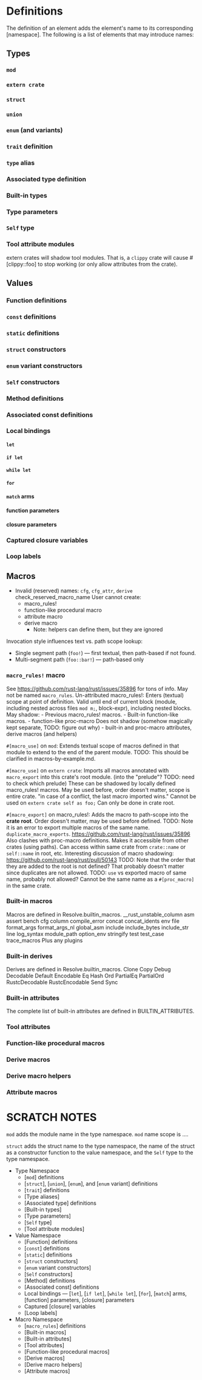 # Definitions

The definition of an element adds the element's name to its corresponding [namespace].
The following is a list of elements that may introduce names:


## Types
### `mod`
### `extern crate`
### `struct`
### `union`
### `enum` (and variants)
### `trait` definition
### `type` alias
### Associated type definition
### Built-in types
### Type parameters
### `Self` type
### Tool attribute modules
extern crates will shadow tool modules.
That is, a `clippy` crate will cause #[clippy::foo] to stop working (or only allow attributes from the crate).

## Values

### Function definitions
### `const` definitions
### `static` definitions
### `struct` constructors
### `enum` variant constructors
### `Self` constructors
### Method definitions
### Associated const definitions
### Local bindings
#### `let`
#### `if let`
#### `while let`
#### `for`
#### `match` arms
#### function parameters
#### closure parameters
### Captured closure variables
### Loop labels


## Macros
- Invalid (reserved) names: `cfg`, `cfg_attr`, `derive` check_reserved_macro_name
  User cannot create:
    - macro_rules!
    - function-like procedural macro
    - attribute macro
    - derive macro
        - Note: helpers can define them, but they are ignored


Invocation style influences text vs. path scope lookup:
- Single segment path (`foo!`) — first textual, then path-based if not found.
- Multi-segment path (`foo::bar!`) — path-based only

### `macro_rules!` macro
See https://github.com/rust-lang/rust/issues/35896 for tons of info.
May not be named `macro_rules`.
Un-attributed macro_rules!:
    Enters (textual) scope at point of definition.
        Valid until end of current block (module, including nested across files `mod m;`, block-expr), including nested blocks.
        May shadow:
            - Previous macro_rules! macros.
            - Built-in function-like macros.
            - function-like proc-macro
        Does not shadow (somehow magically kept separate, TODO: figure out why)
            - built-in and proc-macro attributes, derive macros (and helpers)

`#[macro_use]` on `mod`:
    Extends textual scope of macros defined in that module to extend to the end of the parent module.
        TODO: This should be clarified in macros-by-example.md.

`#[macro_use]` on `extern crate`:
    Imports all macros annotated with `macro_export` into this crate's root module.
        (into the "prelude"? TODO: need to check which prelude)
    These can be shadowed by locally defined macro_rules! macros.
    May be used before, order doesn't matter, scope is entire crate.
        "in case of a conflict, the last macro imported wins."
    Cannot be used on `extern crate self as foo;`
    Can only be done in crate root.


`#[macro_export]` on macro_rules!:
    Adds the macro to path-scope into the **crate root**.
    Order doesn't matter, may be used before defined.
    TODO: Note it is an error to export multiple macros of the same name. `duplicate_macro_exports`.
        https://github.com/rust-lang/rust/issues/35896
        Also clashes with proc-macro definitions.
    Makes it accessible from other crates (using paths).
    Can access within same crate from `crate::name` or `self::name` in root, etc.
    Interesting discussion of macro shadowing: https://github.com/rust-lang/rust/pull/50143
    TODO: Note that the order that they are added to the root is not defined? That probably doesn't matter since duplicates are not allowed.
    TODO: `use` vs exported macro of same name, probably not allowed?
    Cannot be the same name as a `#[proc_macro]` in the same crate.


### Built-in macros
Macros are defined in Resolve.builtin_macros.
    \_\_rust_unstable_column
    asm
    assert
    bench
    cfg
    column
    compile_error
    concat
    concat_idents
    env
    file
    format_args
    format_args_nl
    global_asm
    include
    include_bytes
    include_str
    line
    log_syntax
    module_path
    option_env
    stringify
    test
    test_case
    trace_macros
    Plus any plugins


### Built-in derives
Derives are defined in Resolve.builtin_macros.
    Clone
    Copy
    Debug
    Decodable
    Default
    Encodable
    Eq
    Hash
    Ord
    PartialEq
    PartialOrd
    RustcDecodable
    RustcEncodable
    Send
    Sync


### Built-in attributes
The complete list of built-in attributes are defined in BUILTIN_ATTRIBUTES.

### Tool attributes
### Function-like procedural macros
### Derive macros
### Derive macro helpers
### Attribute macros



# SCRATCH NOTES

`mod` adds the module name in the type namespace.
`mod` name scope is ….

`struct` adds the struct name to the type namespace, the name of the struct
as a constructor function to the value namespace, and the `Self` type to
the type namespace.



- Type Namespace
    - [`mod`] definitions
    - [`struct`], [`union`], [`enum`], and [`enum` variant] definitions
    - [`trait`] definitions
    - [Type aliases]
    - [Associated type] definitions
    - [Built-in types]
    - [Type parameters]
    - [`Self` type]
    - [Tool attribute modules]
- Value Namespace
    - [Function] definitions
    - [`const`] definitions
    - [`static`] definitions
    - [`struct` constructors]
    - [`enum` variant constructors]
    - [`Self` constructors]
    - [Method] definitions
    - [Associated const] definitions
    - Local bindings — [`let`], [`if let`], [`while let`], [`for`], [`match`]
      arms, [function] parameters, [closure] parameters
    - Captured [closure] variables
    - [Loop labels]
- Macro Namespace
    - [`macro_rules`] definitions
    - [Built-in macros]
    - [Built-in attributes]
    - [Tool attributes]
    - [Function-like procedural macros]
    - [Derive macros]
    - [Derive macro helpers]
    - [Attribute macros]
